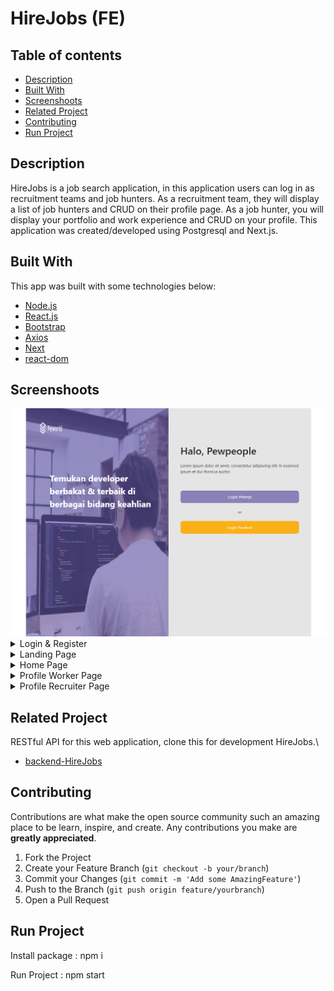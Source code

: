 <h1>HireJobs (FE)</h1>

## Table of contents
- [Description](#Description)
- [Built With](#built-with)
- [Screenshoots](#screenshoots)
- [Related Project](#related-project)
- [Contributing](#contributing)
- [Run Project](#run-project)

## Description

HireJobs is a job search application, in this application users can log in as recruitment teams and job hunters. As a recruitment team, they will display a list of job hunters and CRUD on their profile page. As a job hunter, you will display your portfolio and work experience and CRUD on your profile. This application was created/developed using Postgresql and Next.js.

## Built With
This app was built with some technologies below:
- [Node.js](https://nodejs.org/en/)
- [React.js](https://reactjs.org/)
- [Bootstrap](https://getbootstrap.com/)
- [Axios](https://axios-http.com/)
- [Next](https://nextjs.org/)
- [react-dom](https://reactjs.org/docs/react-dom.html)

## Screenshoots

<img src="/screenshoots/loginoptional.png" alt="Login Optional Page" />
</details>

<details>
  <summary>
    Login & Register
  </summary>

<img src="/screenshoots/login.png" alt="Login Page" />
<img src="/screenshoots/register.png" alt="Register Page" />
</details>

<details>
  <summary>
    Landing Page
  </summary>
<img src="/screenshoots/landing1.png" alt="Landing" />
<img src="/screenshoots/landing2.png" alt="lannding2" />
</details>

<details>
  <summary>
   Home Page
  </summary>
<img src="/screenshoots/home.png" alt="Home" />
</details>

<details>
  <summary>
   Profile Worker Page
  </summary>
<img src="/screenshoots/profile.png" alt="Profile" />
<img src="/screenshoots/updateprofile.png" alt="Update Profile" />
</details>

<details>
  <summary>
    Profile Recruiter Page
  </summary>
<img src="/screenshoots/profileprekrut.png" alt="Profile" />
<img src="/screenshoots/updateprekrut.png" alt="Update Profile" />
</details>

## Related Project

RESTful API for this web application, clone this for development HireJobs.\
- [backend-HireJobs](https://github.com/vickomaris/HireJob_BE)


## Contributing

Contributions are what make the open source community such an amazing place to be learn, inspire, and create. Any contributions you make are **greatly appreciated**.

1. Fork the Project
2. Create your Feature Branch (`git checkout -b your/branch`)
3. Commit your Changes (`git commit -m 'Add some AmazingFeature'`)
4. Push to the Branch (`git push origin feature/yourbranch`)
5. Open a Pull Request

## Run Project

Install package : npm i

Run Project : npm start
